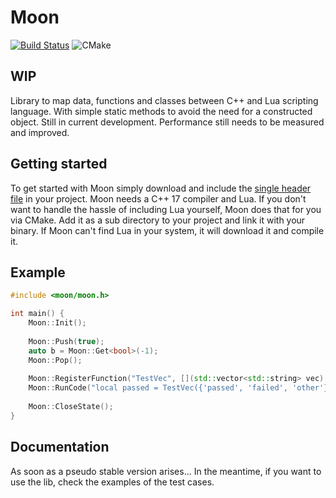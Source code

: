 # Moon

[![Build Status](https://travis-ci.org/mrcoalp/moon.svg?branch=main)](https://travis-ci.org/mrcoalp/moon)
![CMake](https://github.com/mrcoalp/moon/workflows/CMake/badge.svg)

## WIP

Library to map data, functions and classes between C++ and Lua scripting language. With simple static methods to avoid
the need for a constructed object. Still in current development. Performance still needs to be measured and improved.

## Getting started

To get started with Moon simply download and include
the [single header file](https://raw.githubusercontent.com/mrcoalp/moon/main/include/moon/moon.h) in your project. Moon
needs a C++ 17 compiler and Lua. If you don't want to handle the hassle of including Lua yourself, Moon does that for
you via CMake. Add it as a sub directory to your project and link it with your binary. If Moon can't find Lua in your
system, it will download it and compile it.

## Example

``` cpp
#include <moon/moon.h>

int main() {
    Moon::Init();
    
    Moon::Push(true);
    auto b = Moon::Get<bool>(-1);
    Moon::Pop();
        
    Moon::RegisterFunction("TestVec", [](std::vector<std::string> vec) { return vec; });
    Moon::RunCode("local passed = TestVec({'passed', 'failed', 'other'})[1]; assert(passed == 'passed')");
    
    Moon::CloseState();
}
```

## Documentation

As soon as a pseudo stable version arises... In the meantime, if you want to use the lib, check the examples of the test
cases.
